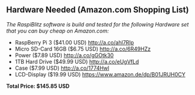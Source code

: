 ## Hardware Needed (Amazon.com Shopping List)

*The RaspiBlitz software is build and tested for the following Hardware set that you can buy cheap on Amazon.com:* 

* RaspBerry Pi 3 ($41.00 USD) http://a.co/ahl7RIp
* Micro SD-Card 16GB ($6.75 USD) http://a.co/6R49HZz
* Power ($7.89 USD) http://a.co/gGOtk30
* 1TB Hard Drive ($49.99 USD) http://a.co/eUgVfLd
* Case ($7.99 USD) http://a.co/1774Hwl
* LCD-Display ($19.99 USD) https://www.amazon.de/dp/B01JRUH0CY 

**Total Price: $145.85 USD**
